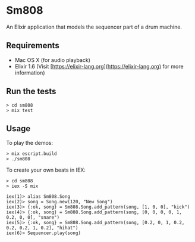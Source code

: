 # Sm808

An Elixir application that models the sequencer part of a drum machine.

## Requirements

* Mac OS X (for audio playback)
* Elixir 1.6 (Visit [https://elixir-lang.org](https://elixir-lang.org) for more information)

## Run the tests

```shell
> cd sm808
> mix test
```

## Usage
To play the demos:

```shell
> mix escript.build
> ./sm808
```
To create your own beats in IEX:
```shell
> cd sm808
> iex -S mix

iex(1)> alias Sm808.Song
iex(2)> song = Song.new(120, "New Song")
iex(3)> {:ok, song} = Sm808.Song.add_pattern(song, [1, 0, 0], "kick")
iex(4)> {:ok, song} = Sm808.Song.add_pattern(song, [0, 0, 0, 0, 1, 0.2, 0, 0], "snare")
iex(5)> {:ok, song} = Sm808.Song.add_pattern(song, [0.2, 0, 1, 0.2, 0.2, 0.2, 1, 0.2], "hihat")
iex(6)> Sequencer.play(song)
```
